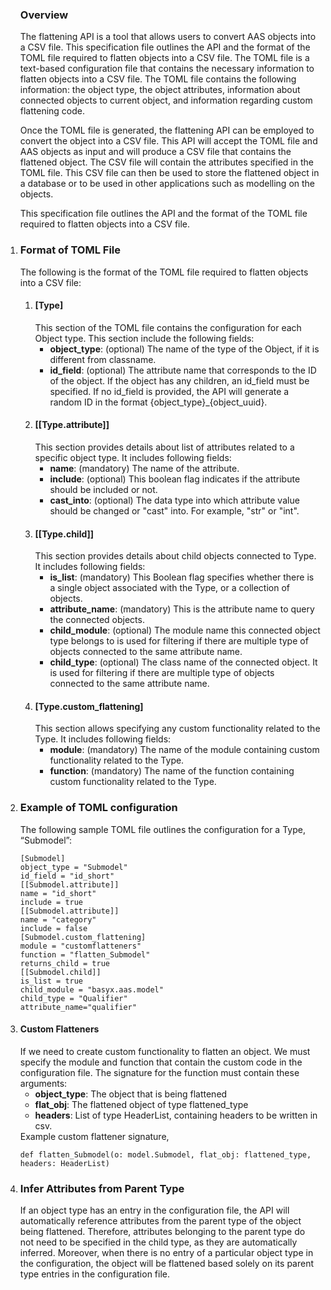 <ol><h3>Overview</h3>
The flattening API is a tool that allows users to convert AAS objects into a CSV file. This specification file outlines the API and the format of the TOML file required to flatten objects into a CSV file. The TOML file is a text-based configuration file that contains the necessary information to flatten objects into a CSV file. The TOML file contains the following information: the object type, the object attributes, information about connected objects to current object, and information regarding custom flattening code. 

Once the TOML file is generated, the flattening API can be employed to convert the object into a CSV file. This API will accept the TOML file and AAS objects as input and will produce a CSV file that contains the flattened object. The CSV file will contain the attributes specified in the TOML file. This CSV file can then be used to store the flattened object in a database or to be used in other applications such as modelling on the objects.

This specification file outlines the API and the format of the TOML file required to flatten objects into a CSV file.

<li><h3>Format of TOML File</h3>
The following is the format of the TOML file required to flatten objects into a CSV file:
<ol>
<li><h4>[Type]</h4>
This section of the TOML file contains the configuration for each Object type. This section include the following fields:
<ul>
<li><b>object_type</b>: (optional) The name of the type of the Object, if it is different from classname.</li> 
<li><b>id_field</b>: (optional) The attribute name that corresponds to the ID of the object. If the object has any children, an id_field must be specified. If no id_field is provided, the API will generate a random ID in the format {object_type}_{object_uuid}.</li>
</ul>
</li>

<li><h4>[[Type.attribute]]</h4>
This section provides details about list of attributes related to a specific object type. It includes following fields:
<ul>
<li><b>name</b>: (mandatory) The name of the attribute.</li>
<li><b>include</b>: (optional) This boolean flag indicates if the attribute should be included or not. </li>
<li><b>cast_into</b>: (optional) The data type into which attribute value should be changed or "cast" into. For example, "str" or "int".</li>
</ul>
</li>
<li><h4>[[Type.child]]</h4>
This section provides details about child objects connected to Type. It includes following fields:
<ul>
<li><b>is_list</b>: (mandatory) This Boolean flag specifies whether there is a single object associated with the Type, or a collection of objects.</li>
<li><b>attribute_name</b>: (mandatory) This is the attribute name to query the connected objects.</li>
<li><b>child_module</b>: (optional) The module name this connected object type belongs to is used for filtering if there are multiple type of objects connected to the same attribute name.</li>
<li><b>child_type</b>: (optional) The class name of the connected object. It is used for filtering if there are multiple type of objects connected to the same attribute name.</li>
</ul>
</li>
<li>
<h4>[Type.custom_flattening]</h4>
This section allows specifying any custom functionality related to the Type. It includes following fields:
<ul>
<li><b>module</b>: (mandatory) The name of the module containing custom functionality related to the Type.</li>
<li><b>function</b>: (mandatory) The name of the function containing custom functionality related to the Type.</li>
</ul>
</li>
</ol>

<li>
<h3>Example of TOML configuration</h3>
The following sample TOML file outlines the configuration for a Type, “Submodel”:

`[Submodel]`<br>
`object_type = "Submodel"`<br>
`id_field = "id_short"`<br>
`[[Submodel.attribute]]`<br>
`name = "id_short"`<br>
`include = true`<br>
`[[Submodel.attribute]]`<br>
`name = "category"`<br>
`include = false`<br>
`[Submodel.custom_flattening]`<br>
`module = "customflatteners"`<br>
`function = "flatten_Submodel"`<br>
`returns_child = true`<br>
`[[Submodel.child]] `<br>
`is_list = true`<br>
`child_module = "basyx.aas.model"`<br>
`child_type = "Qualifier"`<br>
`attribute_name="qualifier"`<br>
</li>

<li>
<h4>Custom Flatteners</h4>
If we need to create custom functionality to flatten an object. We must specify the module and function that contain the custom code in the configuration file. The signature for the function must contain these arguments:
<ul>	
<li><b>object_type</b>: The object that is being flattened</li>
<li><b>flat_obj</b>: The flattened object of type flattened_type</li>
<li><b>headers</b>: List of type HeaderList, containing headers to be written in csv.
</ul>
Example custom flattener signature,

`def flatten_Submodel(o: model.Submodel, flat_obj: flattened_type, headers: HeaderList)`
</li>

<li>
<h3>Infer Attributes from Parent Type</h3>
If an object type has an entry in the configuration file, the API will automatically reference attributes from the parent type of the object being flattened. Therefore, attributes belonging to the parent type do not need to be specified in the child type, as they are automatically inferred. Moreover, when there is no entry of a particular object type in the configuration, the object will be flattened based solely on its parent type entries in the configuration file.
</li>
</ol>